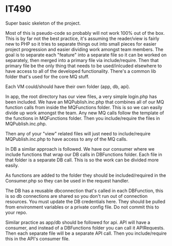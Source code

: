 # IT490
Super basic skeleton of the project.

Most of this is pseudo-code so probably will not work 100% out of the box.
This is by far not the best practice, it's assuming the reader/view is fairly new to PHP so it tries to 
separate things out into small pieces for easier project progression and easier dividing work amongst team members.
The goal is to separate each "feature" into a separate file so it can be worked on separately, then merged into a primary file via include/require.
Then that primary file be the only thing that needs to be used/inlcuded elsewhere to have access to all of the developed functionality.
There's a common lib folder that's used for the core MQ stuff.


Each VM could/should have their own folder (app, db, api).

In app, the root directory has our view files, a very simple login.php has been included.
We have an MQPublish.inc.php that combines all of our MQ function calls from inside the MQFunctions folder.
This is so we can easily divide up work amongst the team.
Any new MQ calls follow the template of the functions in MQFunctions folder.
Then you include/require the files in MQPublish.inc.php.

Then any of your "view" related files will just need to include/require MQPublish.inc.php to have access to any of the MQ calls.


In DB a similar approach is followed.
We have our consumer where we include functions that wrap our DB calls in DBFunctions folder.
Each file in that folder is a separate DB call. This is so the work can be divided more easily.

As functions are added to the folder they should be included/required in the Consumer.php so they can be used in the request handler.

The DB has a reusable dbconnection that's called in each DBFunction, this is so db connections are shared so you don't run out of connection resources.
You must update the DB credentials here. They should be pulled from environment variables or a private config file. Do not commit this to your repo.

Similar practice as app/db should be followed for api.
API will have a consumer, and instead of a DBFunctions folder you can call it APIRequests.
Then each separate file will be a separate API call.
Then you include/require this in the API's consumer file.
